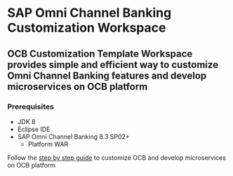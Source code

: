 # SAP Omni Channel Banking Customization Workspace

## OCB Customization Template Workspace provides simple and efficient way to customize Omni Channel Banking features and develop microservices on OCB platform

###  Prerequisites

- JDK 8
- Eclipse IDE
- SAP Omni Channel Banking 8.3 SP02+
    - Platform WAR

Follow the [step by step guide](https://github.com/sachinb4u/ocb-customization-template/wiki) to customize OCB and develop microservices on OCB platform 



    
